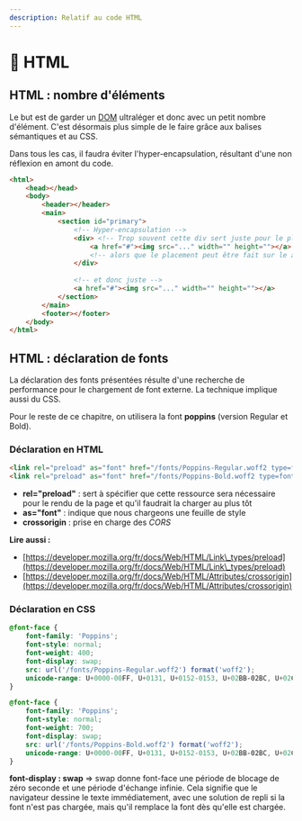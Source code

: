```yaml
---
description: Relatif au code HTML
---
```


# 📙 HTML

## HTML : nombre d'éléments

Le but est de garder un [DOM](https://fr.wikipedia.org/wiki/Document\_Object\_Model) ultraléger et donc avec un petit nombre d'élément. C'est désormais plus simple de le faire grâce aux balises sémantiques et au CSS.

Dans tous les cas, il faudra éviter l'hyper-encapsulation, résultant d'une non réflexion en amont du code.

```html
<html>
    <head></head>
    <body>
        <header></header>
        <main>
            <section id="primary">
                <!-- Hyper-encapsulation -->
                <div> <!-- Trop souvent cette div sert juste pour le placement -->
                    <a href="#"><img src="..." width="" height=""></a>
                    <!-- alors que le placement peut être fait sur le a -->
                </div>
                
                <!-- et donc juste -->
                <a href="#"><img src="..." width="" height=""></a>
            </section>
        </main>
        <footer></footer>
    </body>
</html>
```

## HTML : déclaration de fonts

La déclaration des fonts présentées résulte d'une recherche de performance pour le chargement de font externe. La technique implique aussi du CSS.

Pour le reste de ce chapitre, on utilisera la font **poppins** (version Regular et Bold).

### Déclaration en HTML

```html
<link rel="preload" as="font" href="/fonts/Poppins-Regular.woff2 type=font/woff2" crossorigin>
<link rel="preload" as="font" href="/fonts/Poppins-Bold.woff2 type=font/woff2" crossorigin>
```

* **rel="preload"** : sert à spécifier que cette ressource sera nécessaire pour le rendu de la page et qu'il faudrait la charger au plus tôt
* **as="font"** : indique que nous chargeons une feuille de style
* **crossorigin** : prise en charge des _CORS_

**Lire aussi :**&#x20;

* [https://developer.mozilla.org/fr/docs/Web/HTML/Link\_types/preload](https://developer.mozilla.org/fr/docs/Web/HTML/Link\_types/preload)
* [https://developer.mozilla.org/fr/docs/Web/HTML/Attributes/crossorigin](https://developer.mozilla.org/fr/docs/Web/HTML/Attributes/crossorigin)

### Déclaration en CSS

```scss
@font-face {
    font-family: 'Poppins';
    font-style: normal;
    font-weight: 400;
    font-display: swap;
    src: url('/fonts/Poppins-Regular.woff2') format('woff2');
    unicode-range: U+0000-00FF, U+0131, U+0152-0153, U+02BB-02BC, U+02C6, U+02DA, U+02DC, U+2000-206F, U+2074, U+20AC, U+2122, U+2191, U+2193, U+2212, U+2215, U+FEFF, U+FFFD;
}

@font-face {
    font-family: 'Poppins';
    font-style: normal;
    font-weight: 700;
    font-display: swap;
    src: url('/fonts/Poppins-Bold.woff2') format('woff2');
    unicode-range: U+0000-00FF, U+0131, U+0152-0153, U+02BB-02BC, U+02C6, U+02DA, U+02DC, U+2000-206F, U+2074, U+20AC, U+2122, U+2191, U+2193, U+2212, U+2215, U+FEFF, U+FFFD;
}
```

**font-display : swap** => swap donne font-face une période de blocage de zéro seconde et une période d'échange infinie. Cela signifie que le navigateur dessine le texte immédiatement, avec une solution de repli si la font n'est pas chargée, mais qu'il remplace la font dès qu'elle est chargée.
